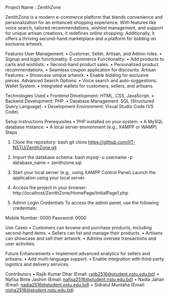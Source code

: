 Project Name : ZenithZone


ZenithZone is a modern e-commerce platform that blends convenience and personalization for an enhanced shopping experience. With features like voice search, tailored recommendations, wishlist management, and support for unique artisan creations, it redefines online shopping. Additionally, it offers a thriving second-hand marketplace and a platform for bidding on exclusive artwork.

Features
User Management:
•	 Customer, Seller, Artisan, and Admin roles.
•	  Signup and login functionality.
E-commerce Functionality:
•	 Add products to carts and wishlists.
•	Second-hand product sales.
•	Personalized product recommendations.
•	Seamless coupon application for discounts.
  Artisan Features:
•	Showcase unique artwork.
•	Enable bidding for exclusive pieces.
  Advanced Search Options:
•	Voice search and auto-suggestions.
 Wallet System:
•	Integrated wallets for customers, sellers, and artisans.



Technologies Used
•	Frontend Development: HTML, CSS, JavaScript.
•	Backend Development: PHP.
•	Database Management: SQL (Structured Query Language).
•	Development Environment: Visual Studio Code (VS Code).

Setup Instructions
Prerequisites
•	PHP installed on your system.
•	A MySQL database instance.
•	A local server environment (e.g., XAMPP or WAMP).
Steps
1.	Clone the repository:
bash
git clone https://github.com/IIT-NSTU/ZenithZone.git

2.	Import the database schema:
bash
mysql -u username -p database_name < zenithzone.sql

3.	Start your local server (e.g., using XAMPP Control Panel).Launch the application using your local server.

4.	Access the project in your browser:
http://localhost/ZenithZone/HomePage/InitialPage1.php

5. Admin Login Credentials
To access the admin panel, use the following credentials:

Mobile Number: 0000
Password: 0000



Use Cases
•	Customers can browse and purchase products, including second-hand items.
•	Sellers can list and manage their products.
•	Artisans can showcase and sell their artwork.
•	Admins oversee transactions and user activities.

Future Enhancements
•	Implement advanced analytics for sellers and artisans.
•	Add multi-language support.
•	Enable integration with third-party logistics and delivery services.

Contributors
•	Rajib Kumar Dhar (Email: rajib2516@student.nstu.edu.bd)
•	Nafisa Binte Jashim (Email: nafisa2516@student.nstu.edu.bd)
•	Nadia Jahan (Email: nadia2516@student.nstu.edu.bd)
•	Sidratul Muntaha (Email: nisha2516@student.nstu.edu.bd)
